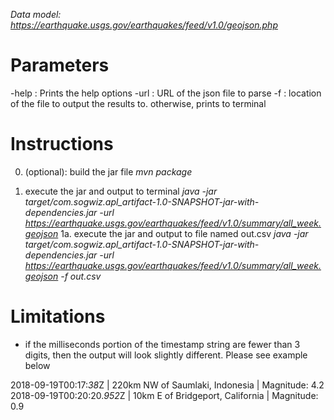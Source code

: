 

*Data model: https://earthquake.usgs.gov/earthquakes/feed/v1.0/geojson.php*

# Parameters
-help : Prints the help options
-url : URL of the json file to parse
-f : location of the file to output the results to. otherwise, prints to terminal

# Instructions
0. (optional): build the jar file
*mvn package*

1. execute the jar and output to terminal
*java -jar target/com.sogwiz.apl_artifact-1.0-SNAPSHOT-jar-with-dependencies.jar -url https://earthquake.usgs.gov/earthquakes/feed/v1.0/summary/all_week.geojson*
1a. execute the jar and output to file named out.csv
*java -jar target/com.sogwiz.apl_artifact-1.0-SNAPSHOT-jar-with-dependencies.jar -url https://earthquake.usgs.gov/earthquakes/feed/v1.0/summary/all_week.geojson -f out.csv*

# Limitations
* if the milliseconds portion of the timestamp string are fewer than 3 digits, then the output will look slightly different. Please see example below

2018-09-19T00:17:*38*Z | 220km NW of Saumlaki, Indonesia | Magnitude: 4.2
2018-09-19T00:20:20.*952*Z | 10km E of Bridgeport, California | Magnitude: 0.9

